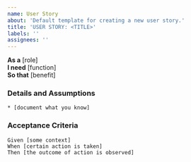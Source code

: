 ```yaml
---
name: User Story
about: 'Default template for creating a new user story.'
title: 'USER STORY: <TITLE>'
labels: ''
assignees: ''
---
```

**As a** [role]  
**I need** [function]  
**So that** [benefit]  
      
### Details and Assumptions
    * [document what you know]      

### Acceptance Criteria     
```gherkin 
Given [some context]
When [certain action is taken]
Then [the outcome of action is observed]
